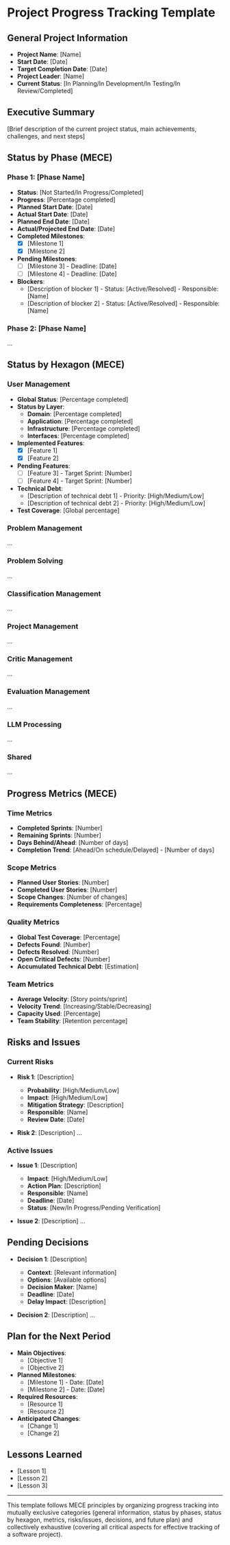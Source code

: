 # Project Progress Tracking Template

## General Project Information

- **Project Name**: [Name]
- **Start Date**: [Date]
- **Target Completion Date**: [Date]
- **Project Leader**: [Name]
- **Current Status**: [In Planning/In Development/In Testing/In Review/Completed]

## Executive Summary

[Brief description of the current project status, main achievements, challenges, and next steps]

## Status by Phase (MECE)

### Phase 1: [Phase Name]

- **Status**: [Not Started/In Progress/Completed]
- **Progress**: [Percentage completed]
- **Planned Start Date**: [Date]
- **Actual Start Date**: [Date]
- **Planned End Date**: [Date]
- **Actual/Projected End Date**: [Date]
- **Completed Milestones**:
  - [x] [Milestone 1]
  - [x] [Milestone 2]
- **Pending Milestones**:
  - [ ] [Milestone 3] - Deadline: [Date]
  - [ ] [Milestone 4] - Deadline: [Date]
- **Blockers**:
  - [Description of blocker 1] - Status: [Active/Resolved] - Responsible: [Name]
  - [Description of blocker 2] - Status: [Active/Resolved] - Responsible: [Name]

### Phase 2: [Phase Name]

...

## Status by Hexagon (MECE)

### User Management

- **Global Status**: [Percentage completed]
- **Status by Layer**:
  - **Domain**: [Percentage completed]
  - **Application**: [Percentage completed]
  - **Infrastructure**: [Percentage completed]
  - **Interfaces**: [Percentage completed]
- **Implemented Features**:
  - [x] [Feature 1]
  - [x] [Feature 2]
- **Pending Features**:
  - [ ] [Feature 3] - Target Sprint: [Number]
  - [ ] [Feature 4] - Target Sprint: [Number]
- **Technical Debt**:
  - [Description of technical debt 1] - Priority: [High/Medium/Low]
  - [Description of technical debt 2] - Priority: [High/Medium/Low]
- **Test Coverage**: [Global percentage]

### Problem Management

...

### Problem Solving

...

### Classification Management

...

### Project Management

...

### Critic Management

...

### Evaluation Management

...

### LLM Processing

...

### Shared

...

## Progress Metrics (MECE)

### Time Metrics

- **Completed Sprints**: [Number]
- **Remaining Sprints**: [Number]
- **Days Behind/Ahead**: [Number of days]
- **Completion Trend**: [Ahead/On schedule/Delayed] - [Number of days]

### Scope Metrics

- **Planned User Stories**: [Number]
- **Completed User Stories**: [Number]
- **Scope Changes**: [Number of changes]
- **Requirements Completeness**: [Percentage]

### Quality Metrics

- **Global Test Coverage**: [Percentage]
- **Defects Found**: [Number]
- **Defects Resolved**: [Number]
- **Open Critical Defects**: [Number]
- **Accumulated Technical Debt**: [Estimation]

### Team Metrics

- **Average Velocity**: [Story points/sprint]
- **Velocity Trend**: [Increasing/Stable/Decreasing]
- **Capacity Used**: [Percentage]
- **Team Stability**: [Retention percentage]

## Risks and Issues

### Current Risks

- **Risk 1**: [Description]
  - **Probability**: [High/Medium/Low]
  - **Impact**: [High/Medium/Low]
  - **Mitigation Strategy**: [Description]
  - **Responsible**: [Name]
  - **Review Date**: [Date]

- **Risk 2**: [Description]
  ...

### Active Issues

- **Issue 1**: [Description]
  - **Impact**: [High/Medium/Low]
  - **Action Plan**: [Description]
  - **Responsible**: [Name]
  - **Deadline**: [Date]
  - **Status**: [New/In Progress/Pending Verification]

- **Issue 2**: [Description]
  ...

## Pending Decisions

- **Decision 1**: [Description]
  - **Context**: [Relevant information]
  - **Options**: [Available options]
  - **Decision Maker**: [Name]
  - **Deadline**: [Date]
  - **Delay Impact**: [Description]

- **Decision 2**: [Description]
  ...

## Plan for the Next Period

- **Main Objectives**:
  - [Objective 1]
  - [Objective 2]
- **Planned Milestones**:
  - [Milestone 1] - Date: [Date]
  - [Milestone 2] - Date: [Date]
- **Required Resources**:
  - [Resource 1]
  - [Resource 2]
- **Anticipated Changes**:
  - [Change 1]
  - [Change 2]

## Lessons Learned

- [Lesson 1]
- [Lesson 2]
- [Lesson 3]

---

This template follows MECE principles by organizing progress tracking into mutually exclusive categories (general information, status by phases, status by hexagon, metrics, risks/issues, decisions, and future plan) and collectively exhaustive (covering all critical aspects for effective tracking of a software project).
